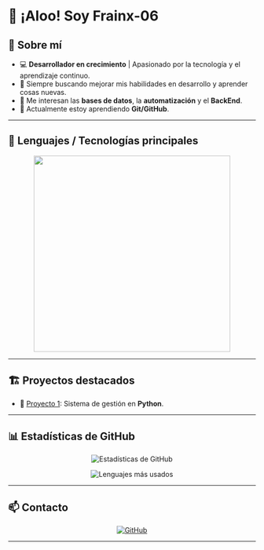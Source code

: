 <p align="center">
  <h1>👋 ¡Aloo! Soy Frainx-06</h1>
</p>

## 🧾 Sobre mí
- 💻 **Desarrollador en crecimiento** | Apasionado por la tecnología y el aprendizaje continuo.  
- 🎯 Siempre buscando mejorar mis habilidades en desarrollo y aprender cosas nuevas.  
- 🧠 Me interesan las **bases de datos**, la **automatización** y el **BackEnd**.  
- 🌱 Actualmente estoy aprendiendo **Git/GitHub**.

---

## 🧠 Lenguajes / Tecnologías principales
<p align="center">
  <img width="400px" src="https://skillicons.dev/icons?i=python,java,kotlin,postgres&perline=4" />
</p>

---

## 🏗️ Proyectos destacados

- 🔹 [Proyecto 1](https://github.com/Frainx-06/proyecto1): Sistema de gestión en **Python**.

---

## 📊 Estadísticas de GitHub
<p align="center">
  <img src="https://github-readme-stats.vercel.app/api?username=Frainx-06&show_icons=true&theme=tokyonight" alt="Estadísticas de GitHub" />
</p>

<p align="center">
  <img src="https://github-readme-stats.vercel.app/api/top-langs/?username=Frainx-06&layout=compact&theme=tokyonight" alt="Lenguajes más usados" />
</p>

---

## 📫 Contacto
<p align="center">
  <a href="https://github.com/Frainx-06">
    <img src="https://img.shields.io/badge/GitHub-Frainx--06-181717?style=for-the-badge&logo=github" alt="GitHub" />
  </a>
</p>

---
